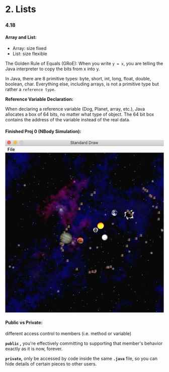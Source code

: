 # 2. Lists

### 4.18

#### Array and List:

* Array: size fixed
* List: size flexible

The Golden Rule of Equals \(GRoE\): When you write `y = x`, you are telling the Java interpreter to copy the bits from x into y.

In Java, there are 8 primitive types: byte, short, int, long, float, double, boolean, char. Everything else, including arrays, is not a primitive type but rather a `reference type`.

**Reference Variable Declaration:**

When declaring a reference variable \(Dog, Planet, array, etc.\), Java allocates a box of 64 bits, no matter what type of object. The 64 bit box contains the address of the variable instead of the real data.

#### Finished Proj 0 \(NBody Simulation\):

![Simulation of a tiny universe](.gitbook/assets/proj0.jpeg)

#### Public vs Private:

different access control to members \(i.e. method or variable\)

**`public` ,** you're effectively committing to supporting that member's behavior exactly as it is now, forever.

**`private`,** only be accessed by code inside the same **`.java`** file, so you can hide details of certain pieces to other users.

